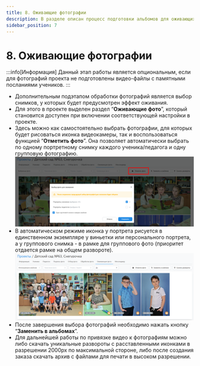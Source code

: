 ```yaml
---
title: 8. Оживающие фотографии
description: В разделе описан процесс подготовки альбомов для оживающих фотографий
sidebar_position: 7
---
```


# 8. Оживающие фотографии
:::info[Информация]
Данный этап работы является опциональным, если для фотографий проекта не подготовлены видео-файлы с памятными посланиями учеников.
:::
* Дополнительным подэтапом обработки фотографий является выбор снимков, у которых будет предусмотрен эффект оживания.
* Для этого в проекте выделен раздел “__Оживающие фото__”, который становится доступен при включении соответствующей настройки в проекте.
* Здесь можно как самостоятельно выбрать фотографии, для которых будет рисоваться иконка видеокамеры, так и воспользоваться функцией “__Отметить фото__”. Она позволяет автоматически выбрать по одному портретному снимку каждого ученика/педагога и одну групповую фотографию.
![](../_media/general/live-photo.png)
* В автоматическом режиме иконка у портрета рисуется в единственном экземпляре у виньетки или персонального портрета, а у группового снимка - в рамке для группового фото (приоритет отдается рамке на общем развороте).
![](../_media/general/live-photo-icon.png)
* После завершения выбора фотографий необходимо нажать кнопку “__Заменить в альбомах__”.
* Для дальнейшей работы по привязке видео к фотографиям можно либо скачать уникальные развороты с расставленными иконками в разрешении 2000px по максимальной стороне, либо после создания заказа скачать архив с файлами для печати в высоком разрешении.
